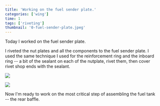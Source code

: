 ```yaml
---
title: 'Working on the fuel sender plate.'
categories: ['wing']
time: 1
tags: ['riveting']
thumbnail: '0-fuel-sender-plate.jpeg'
---
```


Today I worked on the fuel sender plate.

<!-- more -->

I riveted the nut plates and all the components to the fuel sender plate. I used the same technique I used for the reinforcement ring and the inboard ring -- a bit of the sealant on each of the nutplate, rivet them, then cover rivet shop ends with the sealant.

![](./0-fuel-sender-plate.jpeg)

![](./1-other-side.jpeg)

Now I'm ready to work on the most critical step of assembling the fuel tank -- the rear baffle.
